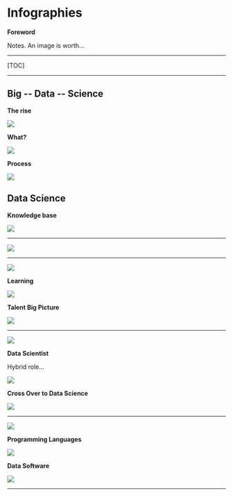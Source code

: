 # Infographies

**Foreword**

Notes. An image is worth...

-----

[TOC]

-----

## Big -- Data -- Science

**The rise**

![](img/Infographies/rise_of_big_data.jpg)

**What?**

![](img/Infographies/what_is_big_data.jpg)

**Process**

![](img/Infographies/big_data_process.jpg)

## Data Science

**Knowledge base**

![](img/Infographies/data_science_vd.png)

-----

![](img/Infographies/data_science_vd2.png)

-----

![](img/Infographies/DataScienceDisciplines.png)

**Learning**

![](img/Infographies/content_datascienceeightsteps.png)

**Talent Big Picture**

![](img/Infographies/Data_Science_Industry.png)

-----

![](img/Infographies/Data_Science_Roles.jpg)

**Data Scientist**

Hybrid role...

![](img/Infographies/Data_Scientist.jpg)

**Cross Over to Data Science**

![](img/Infographies/Python_Web_Development_Data_Science.png)

-----

![](img/Infographies/Data_Scientist2.jpg)

**Programming Languages**

![](img/Infographies/R_vs_Python.png)

**Data Software** 

![](img/Infographies/SAS_vs_R.png)

-----